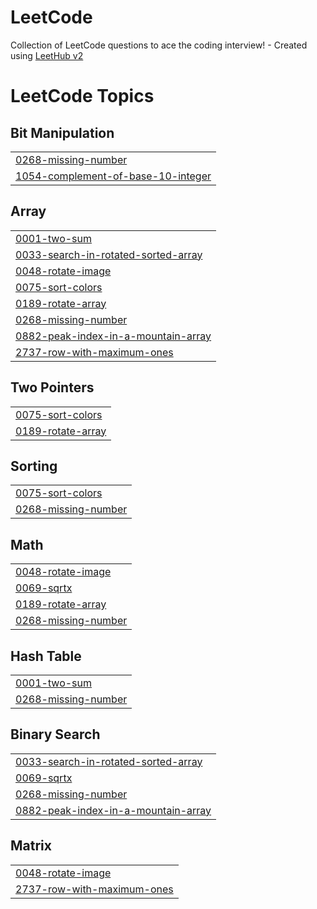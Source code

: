 # LeetCode
Collection of LeetCode questions to ace the coding interview! - Created using [LeetHub v2](https://github.com/arunbhardwaj/LeetHub-2.0)

<!---LeetCode Topics Start-->
# LeetCode Topics
## Bit Manipulation
|  |
| ------- |
| [0268-missing-number](https://github.com/mansavigarg/LeetCode/tree/master/0268-missing-number) |
| [1054-complement-of-base-10-integer](https://github.com/mansavigarg/LeetCode/tree/master/1054-complement-of-base-10-integer) |
## Array
|  |
| ------- |
| [0001-two-sum](https://github.com/mansavigarg/LeetCode/tree/master/0001-two-sum) |
| [0033-search-in-rotated-sorted-array](https://github.com/mansavigarg/LeetCode/tree/master/0033-search-in-rotated-sorted-array) |
| [0048-rotate-image](https://github.com/mansavigarg/LeetCode/tree/master/0048-rotate-image) |
| [0075-sort-colors](https://github.com/mansavigarg/LeetCode/tree/master/0075-sort-colors) |
| [0189-rotate-array](https://github.com/mansavigarg/LeetCode/tree/master/0189-rotate-array) |
| [0268-missing-number](https://github.com/mansavigarg/LeetCode/tree/master/0268-missing-number) |
| [0882-peak-index-in-a-mountain-array](https://github.com/mansavigarg/LeetCode/tree/master/0882-peak-index-in-a-mountain-array) |
| [2737-row-with-maximum-ones](https://github.com/mansavigarg/LeetCode/tree/master/2737-row-with-maximum-ones) |
## Two Pointers
|  |
| ------- |
| [0075-sort-colors](https://github.com/mansavigarg/LeetCode/tree/master/0075-sort-colors) |
| [0189-rotate-array](https://github.com/mansavigarg/LeetCode/tree/master/0189-rotate-array) |
## Sorting
|  |
| ------- |
| [0075-sort-colors](https://github.com/mansavigarg/LeetCode/tree/master/0075-sort-colors) |
| [0268-missing-number](https://github.com/mansavigarg/LeetCode/tree/master/0268-missing-number) |
## Math
|  |
| ------- |
| [0048-rotate-image](https://github.com/mansavigarg/LeetCode/tree/master/0048-rotate-image) |
| [0069-sqrtx](https://github.com/mansavigarg/LeetCode/tree/master/0069-sqrtx) |
| [0189-rotate-array](https://github.com/mansavigarg/LeetCode/tree/master/0189-rotate-array) |
| [0268-missing-number](https://github.com/mansavigarg/LeetCode/tree/master/0268-missing-number) |
## Hash Table
|  |
| ------- |
| [0001-two-sum](https://github.com/mansavigarg/LeetCode/tree/master/0001-two-sum) |
| [0268-missing-number](https://github.com/mansavigarg/LeetCode/tree/master/0268-missing-number) |
## Binary Search
|  |
| ------- |
| [0033-search-in-rotated-sorted-array](https://github.com/mansavigarg/LeetCode/tree/master/0033-search-in-rotated-sorted-array) |
| [0069-sqrtx](https://github.com/mansavigarg/LeetCode/tree/master/0069-sqrtx) |
| [0268-missing-number](https://github.com/mansavigarg/LeetCode/tree/master/0268-missing-number) |
| [0882-peak-index-in-a-mountain-array](https://github.com/mansavigarg/LeetCode/tree/master/0882-peak-index-in-a-mountain-array) |
## Matrix
|  |
| ------- |
| [0048-rotate-image](https://github.com/mansavigarg/LeetCode/tree/master/0048-rotate-image) |
| [2737-row-with-maximum-ones](https://github.com/mansavigarg/LeetCode/tree/master/2737-row-with-maximum-ones) |
<!---LeetCode Topics End-->